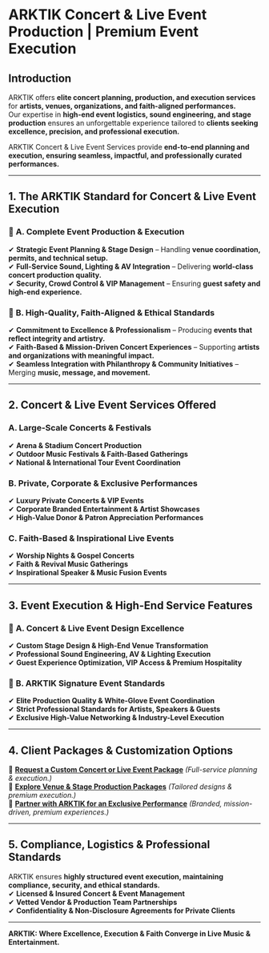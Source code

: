 # ARKTIK Concert & Live Event Production | Premium Event Execution

## **Introduction**
ARKTIK offers **elite concert planning, production, and execution services** for **artists, venues, organizations, and faith-aligned performances.**  
Our expertise in **high-end event logistics, sound engineering, and stage production** ensures an unforgettable experience tailored to **clients seeking excellence, precision, and professional execution.**  

ARKTIK Concert & Live Event Services provide **end-to-end planning and execution, ensuring seamless, impactful, and professionally curated performances.**  

---

## **1. The ARKTIK Standard for Concert & Live Event Execution**  
### 📌 **A. Complete Event Production & Execution**  
✔ **Strategic Event Planning & Stage Design** – Handling **venue coordination, permits, and technical setup.**  
✔ **Full-Service Sound, Lighting & AV Integration** – Delivering **world-class concert production quality.**  
✔ **Security, Crowd Control & VIP Management** – Ensuring **guest safety and high-end experience.**  

### 📌 **B. High-Quality, Faith-Aligned & Ethical Standards**  
✔ **Commitment to Excellence & Professionalism** – Producing **events that reflect integrity and artistry.**  
✔ **Faith-Based & Mission-Driven Concert Experiences** – Supporting **artists and organizations with meaningful impact.**  
✔ **Seamless Integration with Philanthropy & Community Initiatives** – Merging **music, message, and movement.**  

---

## **2. Concert & Live Event Services Offered**  
### **A. Large-Scale Concerts & Festivals**  
✔ **Arena & Stadium Concert Production**  
✔ **Outdoor Music Festivals & Faith-Based Gatherings**  
✔ **National & International Tour Event Coordination**  

### **B. Private, Corporate & Exclusive Performances**  
✔ **Luxury Private Concerts & VIP Events**  
✔ **Corporate Branded Entertainment & Artist Showcases**  
✔ **High-Value Donor & Patron Appreciation Performances**  

### **C. Faith-Based & Inspirational Live Events**  
✔ **Worship Nights & Gospel Concerts**  
✔ **Faith & Revival Music Gatherings**  
✔ **Inspirational Speaker & Music Fusion Events**  

---

## **3. Event Execution & High-End Service Features**  
### 📌 **A. Concert & Live Event Design Excellence**  
✔ **Custom Stage Design & High-End Venue Transformation**  
✔ **Professional Sound Engineering, AV & Lighting Execution**  
✔ **Guest Experience Optimization, VIP Access & Premium Hospitality**  

### 📌 **B. ARKTIK Signature Event Standards**  
✔ **Elite Production Quality & White-Glove Event Coordination**  
✔ **Strict Professional Standards for Artists, Speakers & Guests**  
✔ **Exclusive High-Value Networking & Industry-Level Execution**  

---

## **4. Client Packages & Customization Options**  
📌 **[Request a Custom Concert or Live Event Package](#)** *(Full-service planning & execution.)*  
📌 **[Explore Venue & Stage Production Packages](#)** *(Tailored designs & premium execution.)*  
📌 **[Partner with ARKTIK for an Exclusive Performance](#)** *(Branded, mission-driven, premium experiences.)*  

---

## **5. Compliance, Logistics & Professional Standards**  
ARKTIK ensures **highly structured event execution, maintaining compliance, security, and ethical standards.**  
✔ **Licensed & Insured Concert & Event Management**  
✔ **Vetted Vendor & Production Team Partnerships**  
✔ **Confidentiality & Non-Disclosure Agreements for Private Clients**  

---

**ARKTIK: Where Excellence, Execution & Faith Converge in Live Music & Entertainment.**  

